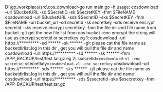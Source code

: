 D:\go_workplace\src\cos_download>go run main.go -h
usage: cosdownload -url $BucketURL -sd $SecretID -sk $SecretKEY -fnm $FileNAME
       cosdownload -url $BucketURL -sds $SecretID -sks $SecretKEY -fnm $FileNAME
-url   bucket_url
-sd    secretid
-sk    secretkey
-sds   receive encrypt secretid
-sks   receive encrypt secretkey
-fnm   the file dir and file name from bucket
-glt   get the new file list from cos bucket
-enc   encrypt the string will use as encrypt secretid or secretkey
eg 1:
       cosdownload -url https://********* -sd ****** -sk ****** -glt
       please cat the file name as bucketdirlist.log in this dir , get you will pull the file dir and name
       cosdownload -url https://********* -sd ****** -sk ****** -fnm /APP_BACKUP/test/test.tar.gz
eg 2:
       ssecretid=`cosdownload-v1 -enc secretid`; ssecretkey=`cosdownload-v1 -enc secretkey`
       cosdownload -url https://********* -sds ****** -sks ****** -glt
       please cat the file name as bucketdirlist.log in this dir , get you will pull the file dir and name
       cosdownload -url https://********* -sds $ssecretid -sks $ssecretkey -fnm /APP_BACKUP/test/test.tar.gz
